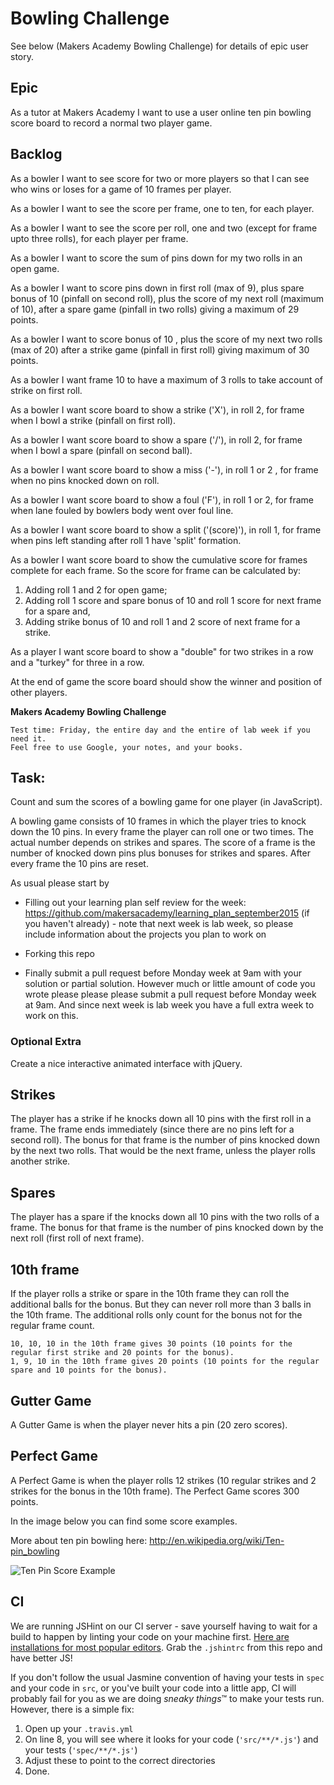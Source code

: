 
Bowling Challenge
=================

See below (Makers Academy Bowling Challenge) for details of epic user story.

Epic
----

As a tutor at Makers Academy I want to use a user online ten pin bowling score board to record a normal two player game.


Backlog
-------

As a bowler I want to see score for two or more players so that I can see who wins or loses for a game of 10 frames per player.

As a bowler I want to see the score per frame, one to ten, for each player.

As a bowler I want to see the score per roll, one and two (except for frame upto three rolls), for each player per frame.

As a bowler I want to score the sum of pins down for my two rolls in an open game.

As a bowler I want to score pins down in first roll (max of 9), plus spare bonus of 10 (pinfall on second roll), plus the score of my next roll (maximum of 10),  after a spare game (pinfall in two rolls) giving a maximum of 29 points.

As a bowler I want to score bonus of 10 , plus the score of my next two rolls (max of 20) after a strike game (pinfall in first roll) giving maximum of 30 points.

As a bowler I want frame 10 to have a maximum of 3 rolls to take account of strike on first roll.

As a bowler I want score board to show a strike ('X'), in roll 2, for frame when I bowl a strike (pinfall on first roll).

As a bowler I want score board to show a spare ('/'), in roll 2, for frame when I bowl a spare (pinfall on second ball).

As a bowler I want score board to show a miss ('-'), in roll 1 or 2 , for frame when no pins knocked down on roll.

As a bowler I want score board to show a foul ('F'), in roll 1 or 2, for frame when lane fouled by bowlers body went over foul line.

As a bowler I want score board to show a split ('(score)'), in roll 1, for frame when pins left standing after roll 1 have 'split' formation.

As a bowler I want score board to show the cumulative score for frames complete for each frame. So the score for frame can be calculated by:
 1. Adding roll 1 and 2 for open game;
 2. Adding roll 1 score and spare bonus of 10 and roll 1 score for next frame for a spare and,
 3.  Adding strike bonus of 10 and roll 1 and 2 score of next frame for a strike.

As a player I want score board to show a "double" for two strikes in a row and a "turkey" for three in a row.

At the end of game the score board should show the winner and position of other players.



















**Makers Academy Bowling Challenge**

    Test time: Friday, the entire day and the entire of lab week if you need it.
    Feel free to use Google, your notes, and your books.

Task:
-----

Count and sum the scores of a bowling game for one player (in JavaScript).

A bowling game consists of 10 frames in which the player tries to knock down the 10 pins. In every frame the player can roll one or two times. The actual number depends on strikes and spares. The score of a frame is the number of knocked down pins plus bonuses for strikes and spares. After every frame the 10 pins are reset.

As usual please start by

* Filling out your learning plan self review for the week: https://github.com/makersacademy/learning_plan_september2015 (if you haven't already) - note that next week is lab week, so please include information about the projects you plan to work on
* Forking this repo

* Finally submit a pull request before Monday week at 9am with your solution or partial solution.  However much or little amount of code you wrote please please please submit a pull request before Monday week at 9am.  And since next week is lab week you have a full extra week to work on this.


### Optional Extra

Create a nice interactive animated interface with jQuery.

## Strikes

The player has a strike if he knocks down all 10 pins with the first roll in a frame. The frame ends immediately (since there are no pins left for a second roll). The bonus for that frame is the number of pins knocked down by the next two rolls. That would be the next frame, unless the player rolls another strike.

## Spares

The player has a spare if the knocks down all 10 pins with the two rolls of a frame. The bonus for that frame is the number of pins knocked down by the next roll (first roll of next frame).

## 10th frame

If the player rolls a strike or spare in the 10th frame they can roll the additional balls for the bonus. But they can never roll more than 3 balls in the 10th frame. The additional rolls only count for the bonus not for the regular frame count.

    10, 10, 10 in the 10th frame gives 30 points (10 points for the regular first strike and 20 points for the bonus).
    1, 9, 10 in the 10th frame gives 20 points (10 points for the regular spare and 10 points for the bonus).

## Gutter Game

A Gutter Game is when the player never hits a pin (20 zero scores).

## Perfect Game

A Perfect Game is when the player rolls 12 strikes (10 regular strikes and 2 strikes for the bonus in the 10th frame). The Perfect Game scores 300 points.

In the image below you can find some score examples.

More about ten pin bowling here: http://en.wikipedia.org/wiki/Ten-pin_bowling

![Ten Pin Score Example](images/example_ten_pin_scoring.png)

CI
--

We are running JSHint on our CI server - save yourself having to wait for a build to happen by linting your code on your machine first. [Here are installations for most popular editors](http://jshint.com/install/). Grab the `.jshintrc` from this repo and have better JS!

If you don't follow the usual Jasmine convention of having your tests in `spec` and your code in `src`, or you've built your code into a little app, CI will probably fail for you as we are doing *sneaky things*&trade; to make your tests run. However, there is a simple fix:

1. Open up your `.travis.yml`
2. On line 8, you will see where it looks for your code (`'src/**/*.js'`) and your tests (`'spec/**/*.js'`)
3. Adjust these to point to the correct directories
4. Done.
